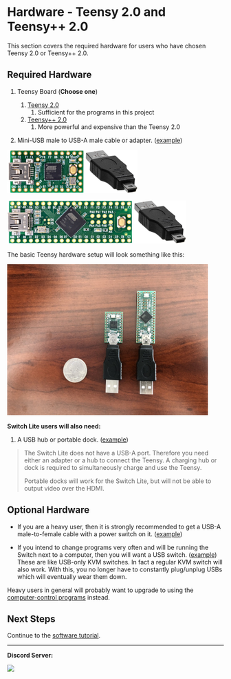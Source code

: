 # Hardware - Teensy 2.0 and Teensy++ 2.0

This section covers the required hardware for users who have chosen Teensy 2.0 or Teensy++ 2.0.


## Required Hardware

1. Teensy Board (**Choose one**)
   1. [Teensy 2.0](https://www.pjrc.com/store/teensy.html) 
      1. Sufficient for the programs in this project
   2. [Teensy++ 2.0](https://www.pjrc.com/store/teensypp.html) 
      1. More powerful and expensive than the Teensy 2.0

2. Mini-USB male to USB-A male cable or adapter. ([example](https://www.amazon.com/gp/product/B07QJTX59H/))

<img src="images/teensy2.jpg" height="100"> <img src="images/usb-a-to-usb-mini.jpg" height="100">

<img src="images/teensypp2.jpg" height="100"> <img src="images/usb-a-to-usb-mini.jpg" height="100">


The basic Teensy hardware setup will look something like this:

<img src="images/teensy-basic.jpg" height="350">

**Switch Lite users will also need:**

1. A USB hub or portable dock. ([example](https://www.amazon.com/gp/product/B07JK9DFKH))

> The Switch Lite does not have a USB-A port. Therefore you need either an adapter or a hub to connect the Teensy. A charging hub or dock is required to simultaneously charge and use the Teensy.
> 
> Portable docks will work for the Switch Lite, but will not be able to output video over the HDMI.

## Optional Hardware

* If you are a heavy user, then it is strongly recommended to get a USB-A male-to-female cable with a power switch on it. ([example](https://www.amazon.com/gp/product/B07T9BRNHW))

* If you intend to change programs very often and will be running the Switch next to a computer, then you will want a USB switch. ([example](https://www.amazon.com/gp/product/B006Z0Q2SI)) These are like USB-only KVM switches. In fact a regular KVM switch will also work. With this, you no longer have to constantly plug/unplug USBs which will eventually wear them down.

Heavy users in general will probably want to upgrade to using the [computer-control programs](https://github.com/PokemonAutomation/ComputerControl) instead.

## Next Steps

Continue to the [software tutorial](/Wiki/Software/README.md).

<hr>

**Discord Server:** 

[<img src="https://canary.discordapp.com/api/guilds/695809740428673034/widget.png?style=banner2">](https://discord.gg/cQ4gWxN)




